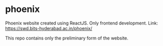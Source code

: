# phoenix

Phoenix website created using ReactJS. Only frontend development.
Link: https://swd.bits-hyderabad.ac.in/phoenix/

This repo contains only the preliminary form of the website. 
